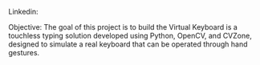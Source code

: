Linkedin: 

Objective: The goal of this project is to build the Virtual Keyboard is a touchless typing solution developed using Python, OpenCV, and CVZone, designed to simulate a real keyboard that can be operated through hand gestures.
